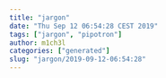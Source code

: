 ```yaml
---
title: "jargon"
date: "Thu Sep 12 06:54:28 CEST 2019"
tags: ["jargon", "pipotron"]
author: m1ch3l
categories: ["generated"]
slug: "jargon/2019-09-12-06:54:28"
---
```




